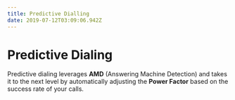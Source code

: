 ```yaml
---
title: Predictive Dialling
date: 2019-07-12T03:09:06.942Z
---
```

# Predictive Dialing

Predictive dialing leverages **AMD** (Answering Machine Detection) and takes it to the next level by automatically adjusting the **Power Factor** based on the success rate of your calls.

